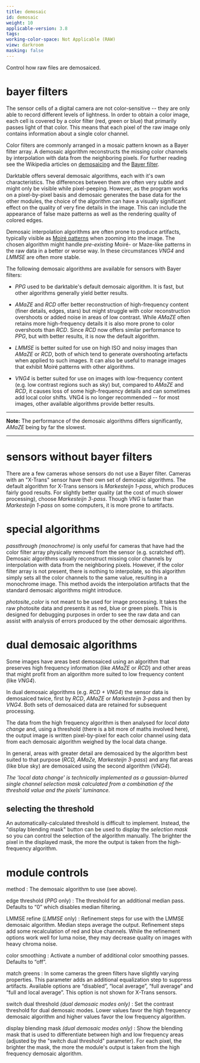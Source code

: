 ```yaml
---
title: demosaic
id: demosaic
weight: 10
applicable-version: 3.8
tags:
working-color-space: Not Applicable (RAW)
view: darkroom
masking: false
---
```


Control how raw files are demosaiced.

# bayer filters

The sensor cells of a digital camera are not color-sensitive -- they are only able to record different levels of lightness. In order to obtain a color image, each cell is covered by a color filter (red, green or blue) that primarily passes light of that color. This means that each pixel of the raw image only contains information about a single color channel.

Color filters are commonly arranged in a mosaic pattern known as a Bayer filter array. A demosaic algorithm reconstructs the missing color channels by interpolation with data from the neighboring pixels. For further reading see the Wikipedia articles on [demosaicing](https://en.wikipedia.org/wiki/Demosaicing) and the [Bayer filter](http://en.wikipedia.org/wiki/Bayer_filter).

Darktable offers several demosaic algorithms, each with it's own characteristics. The differences between them are often very subtle and might only be visible while pixel-peeping. However, as the program works on a pixel-by-pixel basis and demosaic generates the base data for the other modules, the choice of the algorithm can have a visually significant effect on the quality of very fine details in the image. This can include the appearance of false maze patterns as well as the rendering quality of colored edges.

Demosaic interpolation algorithms are often prone to produce artifacts, typically visible as [Moiré patterns](https://en.wikipedia.org/wiki/Moire_pattern) when zooming into the image. The chosen algorithm might handle _pre-existing_ Moiré- or Maze-like patterns in the raw data in a better or worse way. In these circumstances _VNG4_ and _LMMSE_ are often more stable.

The following demosaic algorithms are available for sensors with Bayer filters:

- _PPG_ used to be darktable's default demosaic algorithm. It is fast, but other algorithms generally yield better results.

- _AMaZE_ and _RCD_ offer better reconstruction of high-frequency content (finer details, edges, stars) but might struggle with color reconstruction overshoots or added noise in areas of low contrast. While _AMaZE_ often retains more high-frequency details it is also more prone to color overshoots than _RCD_. Since _RCD_ now offers similar performance to _PPG_, but with better results, it is now the default algorithm.

- _LMMSE_ is better suited for use on high ISO and noisy images than _AMaZE_ or _RCD_, both of which tend to generate overshooting artefacts when applied to such images. It can also be useful to manage images that exhibit Moiré patterns with other algorithms.

- _VNG4_ is better suited for use on images with low-frequency content (e.g. low contrast regions such as sky) but, compared to _AMaZE_ and _RCD_, it causes loss of some high-frequency details and can sometimes add local color shifts. VNG4 is no longer recommended -- for most images, other available algorithms provide better results.

---

**Note:** The performance of the demosaic algorithms differs significantly, _AMaZE_ being by far the slowest.

---

# sensors without bayer filters

There are a few cameras whose sensors do not use a Bayer filter. Cameras with an "X-Trans" sensor have their own set of demosaic algorithms. The default algorithm for X-Trans sensors is _Markesteijn 1-pass_, which produces fairly good results. For slightly better quality (at the cost of much slower processing), choose _Markesteijn 3-pass_. Though _VNG_ is faster than _Markesteijn 1-pass_ on some computers, it is more prone to artifacts.

# special algorithms

_passthrough (monochrome)_ is only useful for cameras that have had the color filter array physically removed from the sensor (e.g. scratched off). Demosaic algorithms usually reconstruct missing color channels by interpolation with data from the neighboring pixels. However, if the color filter array is not present, there is nothing to interpolate, so this algorithm simply sets all the color channels to the same value, resulting in a monochrome image. This method avoids the interpolation artifacts that the standard demosaic algorithms might introduce.

_photosite_color_ is not meant to be used for image processing. It takes the raw photosite data and presents it as red, blue or green pixels. This is designed for debugging purposes in order to see the raw data and can assist with analysis of errors produced by the other demosaic algorithms.

# dual demosaic algorithms

Some images have areas best demosaiced using an algorithm that preserves high frequency information (like _AMaZE_ or _RCD_) and other areas that might profit from an algorithm more suited to low frequency content (like _VNG4_).

In dual demosaic algorithms (e.g. _RCD + VNG4_) the sensor data is demosaiced twice, first by _RCD_, _AMaZE_ or _Markesteijn 3-pass_ and then by _VNG4_. Both sets of demosaiced data are retained for subsequent processing.

The data from the high frequency algorithm is then analysed for _local data change_ and, using a threshold (there is a bit more of maths involved here), the output image is written pixel-by-pixel for each color channel using data from each demosaic algorithm weighed by the local data change.

In general, areas with greater detail are demosaiced by the algorithm best suited to that purpose (_RCD, AMaZe, Markesteijn 3-pass_) and any flat areas (like blue sky) are demosaiced using the second algorithm (_VNG4_).

_The 'local data change' is technically implemented as a gaussian-blurred single channel selection mask calculated from a combination of the threshold value and the pixels' luminance._

## selecting the threshold

An automatically-calculated threshold is difficult to implement. Instead, the "display blending mask" button can be used to display the _selection mask_ so you can control the selection of the algorithm manually. The brighter the pixel in the displayed mask, the more the output is taken from the high-frequency algorithm.

# module controls

method
: The demosaic algorithm to use (see above).

edge threshold (_PPG_ only)
: The threshold for an additional median pass. Defaults to “0” which disables median filtering.

LMMSE refine (_LMMSE_ only)
: Refinement steps for use with the LMMSE demosaic algorithm. Median steps average the output. Refinement steps add some recalculation of red and blue channels. While the refinement options work well for luma noise, they may decrease quality on images with heavy chroma noise.

color smoothing
: Activate a number of additional color smoothing passes. Defaults to “off”.

match greens
: In some cameras the green filters have slightly varying properties. This parameter adds an additional equalization step to suppress artifacts. Available options are “disabled”, “local average”, “full average” and “full and local average”. This option is not shown for X-Trans sensors.

switch dual threshold _(dual demosaic modes only)_
: Set the contrast threshold for dual demosaic modes. Lower values favor the high frequency demosaic algorithm and higher values favor the low frequency algorithm.

display blending mask _(dual demosaic modes only)_
: Show the blending mask that is used to differentiate between high and low frequency areas (adjusted by the "switch dual threshold" parameter). For each pixel, the brighter the mask, the more the module's output is taken from the high frequency demosaic algorithm.
